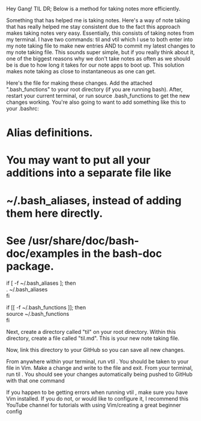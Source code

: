 Hey Gang!
TIL DR; Below is a method for taking notes more efficiently.

Something that has helped me is taking notes. Here's a way of note taking that 
has really helped me stay consistent due to the fact this approach makes taking 
notes very easy. Essentially, this consists of taking notes from my terminal. 
I have two commands: til and vtil which I use to both enter into my note taking 
file to make new entries AND to commit my latest changes to my note taking file. 
This sounds super simple, but if you really think about it, one of the biggest 
reasons why we don't take notes as often as we should be is due to how long it 
takes for our note apps to boot up. This solution makes note taking as close to 
instantaneous as one can get.

Here's the file for making these changes. Add the attached ".bash_functions" to 
your root directory (if you are running bash). After, restart your current terminal, 
or run source .bash_functions to get the new changes working. You're also going 
to want to add something like this to your .bashrc:
# Alias definitions.                                                            
# You may want to put all your additions into a separate file like              
# ~/.bash_aliases, instead of adding them here directly.                        
# See /usr/share/doc/bash-doc/examples in the bash-doc package.                 
                                                                                 
if [ -f ~/.bash_aliases ]; then                                                                
     . ~/.bash_aliases                                                           
fi                                                                              
                                                                                 
if [[ -f ~/.bash_functions ]]; then                                             
     source ~/.bash_functions                                                    
fi   

Next, create a directory called "til" on your root directory. Within this directory, 
create a file called "til.md". This is your new note taking file.

Now, link this directory to your GitHub so you can save all new changes.

From anywhere within your terminal, run vtil . You should be taken to your file 
in Vim. Make a change and write to the file and exit. From your terminal, run til . 
You should see your changes automatically being pushed to GitHub with that one command

If you happen to be getting errors when running vtil , make sure you have Vim 
installed. If you do not, or would like to configure it, I recommend this YouTube 
channel for tutorials with using Vim/creating a great beginner config
